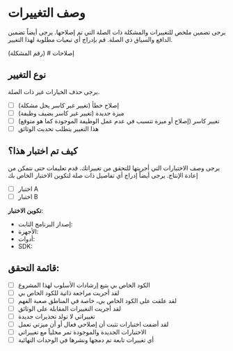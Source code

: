 # وصف التغييرات

يرجى تضمين ملخص للتغييرات والمشكلة ذات الصلة التي تم إصلاحها. يرجى أيضاً تضمين الدافع والسياق ذي الصلة. قم بإدراج أي تبعيات مطلوبة لهذا التغيير.

إصلاحات # (رقم المشكلة)

## نوع التغيير

يرجى حذف الخيارات غير ذات الصلة.

- [ ] إصلاح خطأ (تغيير غير كاسر يحل مشكلة)
- [ ] ميزة جديدة (تغيير غير كاسر يضيف وظيفة)
- [ ] تغيير كاسر (إصلاح أو ميزة تتسبب في عدم عمل الوظيفة الموجودة كما هو متوقع)
- [ ] هذا التغيير يتطلب تحديث الوثائق

## كيف تم اختبار هذا؟

يرجى وصف الاختبارات التي أجريتها للتحقق من تغييراتك. قدم تعليمات حتى نتمكن من إعادة الإنتاج. يرجى أيضاً إدراج أي تفاصيل ذات صلة لتكوين الاختبار الخاص بك

- [ ] اختبار A
- [ ] اختبار B

**تكوين الاختبار**:
* إصدار البرنامج الثابت:
* الأجهزة:
* أدوات:
* SDK:

## قائمة التحقق:

- [ ] الكود الخاص بي يتبع إرشادات الأسلوب لهذا المشروع
- [ ] لقد أجريت مراجعة ذاتية للكود الخاص بي
- [ ] لقد علقت على الكود الخاص بي، خاصة في المناطق صعبة الفهم
- [ ] لقد أجريت التغييرات المقابلة على الوثائق
- [ ] تغييراتي لا تولد تحذيرات جديدة
- [ ] لقد أضفت اختبارات تثبت أن إصلاحي فعال أو أن ميزتي تعمل
- [ ] الاختبارات الجديدة والموجودة تمر محلياً مع تغييراتي
- [ ] أي تغييرات تابعة تم دمجها ونشرها في الوحدات النهائية
